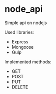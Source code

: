 # node_api
Simple api on nodejs

Used libraries:
  - Express
  - Mongoose
  - Gulp

Implemented methods:
  - GET
  - POST
  - PUT
  - DELETE
